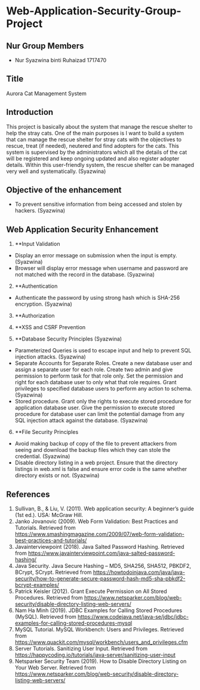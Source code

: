 # Web-Application-Security-Group-Project

## Nur Group Members
* Nur Syazwina binti Ruhaizad 1717470

## Title
Aurora Cat Management System

## Introduction
This project is basically about the system that manage the rescue shelter to help the stray cats. One of the main purposes is I want to build a system that can manage the rescue shelter for stray cats with the objectives to rescue, treat (if needed), neutered and find adopters for the cats. This system is supervised by the administrators which all the details of the cat will be registered and keep ongoing updated and also register adopter details. Within this user-friendly system, the rescue shelter can be managed very well and systematically. (Syazwina)

## Objective of the enhancement
* To prevent sensitive information from being accessed and stolen by hackers. (Syazwina)

## Web Application Security Enhancement
1. **Input Validation
* Display an error message on submission when the input is empty. (Syazwina)
* Browser will display error message when username and password are not matched with the record in the database. (Syazwina)

2. **Authentication
* Authenticate the password by using strong hash which is SHA-256 encryption. (Syazwina)

3. **Authorization

4. **XSS and CSRF Prevention

5. **Database Security Principles (Syazwina)
* Parameterized Queries is used to escape input and help to prevent SQL injection attacks. (Syazwina)
* Separate Accounts for Separate Roles. Create a new database user and assign a separate user for each role. Create two admin and give permission to perform task for that role only. Set the permission and right for each database user to only what that role requires. Grant privileges to specified database users to perform any action to schema. (Syazwina)
* Stored procedure. Grant only the rights to execute stored procedure for application database user. Give the permission to execute stored procedure for database user can limit the potential damage from any SQL injection attack against the database. (Syazwina)

6. **File Security Principles
* Avoid making backup of copy of the file to prevent attackers from seeing and download the backup files which they can stole the credential. (Syazwina)
* Disable directory listing in a web project. Ensure that the directory listings in web.xml is false and ensure error code is the same whether directory exists or not. (Syazwina)

## References
1. Sullivan, B., & Liu, V. (2011). Web application security: A beginner’s guide (1st ed.). USA: McGraw Hill.
2. Janko Jovanovic (2009). Web Form Validation: Best Practices and Tutorials. Retrieved from
https://www.smashingmagazine.com/2009/07/web-form-validation-best-practices-and-tutorials/
3. Javainterviewpoint (2018). Java Salted Password Hashing. Retrieved from
https://www.javainterviewpoint.com/java-salted-password-hashing/
4. Java Security. Java Secure Hashing – MD5, SHA256, SHA512, PBKDF2, BCrypt, SCrypt. Retrieved from
https://howtodoinjava.com/java/java-security/how-to-generate-secure-password-hash-md5-sha-pbkdf2-bcrypt-examples/
5. Patrick Keisler (2012). Grant Execute Permission on All Stored Procedures. Retrieved from
https://www.netsparker.com/blog/web-security/disable-directory-listing-web-servers/
6. Nam Ha Minh (2019). JDBC Examples for Calling Stored Procedures (MySQL). Retrieved from
https://www.codejava.net/java-se/jdbc/jdbc-examples-for-calling-stored-procedures-mysql
7. MySQL Tutorial. MySQL Workbench: Users and Privileges. Retrieved from
https://www.quackit.com/mysql/workbench/users_and_privileges.cfm
8. Server Tutorials. Sanitizing User Input. Retrieved from
https://happycoding.io/tutorials/java-server/sanitizing-user-input
9. Netsparker Security Team (2019). How to Disable Directory Listing on Your Web Server. Retrieved from
https://www.netsparker.com/blog/web-security/disable-directory-listing-web-servers/
